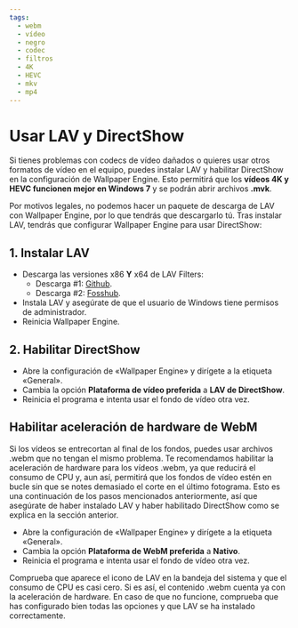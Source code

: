 ```yaml
---
tags:
  - webm
  - vídeo
  - negro
  - codec
  - filtros
  - 4K
  - HEVC
  - mkv
  - mp4
---
```


# Usar LAV y DirectShow
Si tienes problemas con codecs de vídeo dañados o quieres usar otros formatos de vídeo en el equipo, puedes instalar LAV y habilitar DirectShow en la configuración de Wallpaper Engine. Esto permitirá que los **vídeos 4K y HEVC funcionen mejor en Windows 7** y se podrán abrir archivos **.mvk**.

Por motivos legales, no podemos hacer un paquete de descarga de LAV con Wallpaper Engine, por lo que tendrás que descargarlo tú. Tras instalar LAV, tendrás que configurar Wallpaper Engine para usar DirectShow:

## 1. Instalar LAV
* Descarga las versiones x86 **Y** x64 de LAV Filters:
  * Descarga #1: [Github](https://github.com/Nevcairiel/LAVFilters/releases).
  * Descarga #2: [Fosshub](https://www.fosshub.com/LAV-Filters.html).
* Instala LAV y asegúrate de que el usuario de Windows tiene permisos de administrador.
* Reinicia Wallpaper Engine.

## 2. Habilitar DirectShow
* Abre la configuración de «Wallpaper Engine» y dirígete a la etiqueta «General».
* Cambia la opción **Plataforma de vídeo preferida** a **LAV de DirectShow**.
* Reinicia el programa e intenta usar el fondo de vídeo otra vez.

## Habilitar aceleración de hardware de WebM
Si los vídeos se entrecortan al final de los fondos, puedes usar archivos .webm que no tengan el mismo problema. Te recomendamos habilitar la aceleración de hardware para los vídeos .webm, ya que reducirá el consumo de CPU y, aun así, permitirá que los fondos de vídeo estén en bucle sin que se notes demasiado el corte en el último fotograma. Esto es una continuación de los pasos mencionados anteriormente, así que asegúrate de haber instalado LAV y haber habilitado DirectShow como se explica en la sección anterior.
* Abre la configuración de «Wallpaper Engine» y dirígete a la etiqueta «General».
* Cambia la opción **Plataforma de WebM preferida** a **Nativo**.
* Reinicia el programa e intenta usar el fondo de vídeo otra vez.

Comprueba que aparece el icono de LAV en la bandeja del sistema y que el consumo de CPU es casi cero. Si es así, el contenido .webm cuenta ya con la aceleración de hardware. En caso de que no funcione, comprueba que has configurado bien todas las opciones y que LAV se ha instalado correctamente.